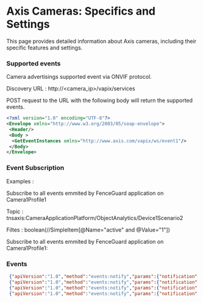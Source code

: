 # Axis Cameras: Specifics and Settings

This page provides detailed information about Axis cameras, including their specific features and settings.


### Supported events 

Camera advertisings supported event via ONVIF protocol. 

Discovery URL : http://<camera_ip>/vapix/services

POST request to the URL with the following body will return the supported events.

```xml
<?xml version="1.0" encoding="UTF-8"?>
<Envelope xmlns="http://www.w3.org/2003/05/soap-envelope">
 <Header/>
 <Body >
  <GetEventInstances xmlns="http://www.axis.com/vapix/ws/event1"/>
 </Body>
</Envelope>
```


### Event Subscription

Examples : 

Subscribe to all events emmited by FenceGuard application on Camera1Profile1


Topic : tnsaxis:CameraApplicationPlatform/ObjectAnalytics/Device1Scenario2

Filtes : boolean(//SimpleItem[@Name="active" and @Value="1"])


Subscribe to all events emmited by FenceGuard application on Camera1Profile1:


### Events 

```json
 {"apiVersion":"1.0","method":"events:notify","params":{"notification":{"topic":"tnsaxis:CameraApplicationPlatform/FenceGuard/Camera1Profile1","timestamp":1710752405172,"message":{"source":{},"key":{},"data":{"active":"1"}}}}}
 {"apiVersion":"1.0","method":"events:notify","params":{"notification":{"topic":"tnsaxis:CameraApplicationPlatform/FenceGuard/Camera1Profile1","timestamp":1710752408371,"message":{"source":{},"key":{},"data":{"active":"0"}}}}}
 {"apiVersion":"1.0","method":"events:notify","params":{"notification":{"topic":"tnsaxis:CameraApplicationPlatform/FenceGuard/Camera1Profile1","timestamp":1710752405172,"message":{"source":{},"key":{},"data":{"active":"1"}}}}}"
 {"apiVersion":"1.0","method":"events:notify","params":{"notification":{"topic":"tnsaxis:CameraApplicationPlatform/FenceGuard/Camera1Profile1","timestamp":1710752408371,"message":{"source":{},"key":{},"data":{"active":"0"}}}}}

```